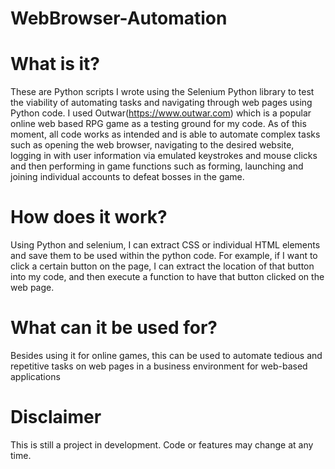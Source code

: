# WebBrowser-Automation

# What is it?
These are Python scripts I wrote using the Selenium Python library to test the viability of automating tasks and navigating through web pages using Python code. I used Outwar(https://www.outwar.com) which is a popular online web based RPG game as a testing ground for my code. As of this moment, all code works as intended and is able to automate complex tasks such as opening the web browser, navigating to the desired website, logging in with user information via emulated keystrokes and mouse clicks and then performing in game functions such as forming, launching and joining individual accounts to defeat bosses in the game.

# How does it work?
Using Python and selenium, I can extract CSS or individual HTML elements and save them to be used within the python code. For example, if I want to click a certain button on the page, I can extract the location of that button into my code, and then execute a function to have that button clicked on the web page.

# What can it be used for?
Besides using it for online games, this can be used to automate tedious and repetitive tasks on web pages in a business environment for web-based applications

# Disclaimer
This is still a project in development. Code or features may change at any time.
